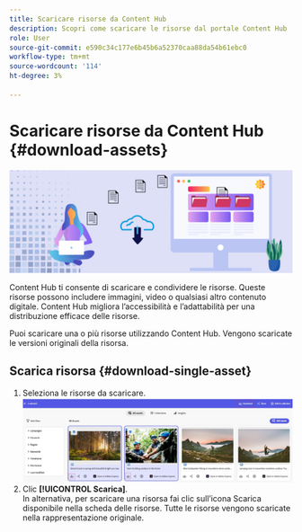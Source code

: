 ```yaml
---
title: Scaricare risorse da Content Hub
description: Scopri come scaricare le risorse dal portale Content Hub
role: User
source-git-commit: e590c34c177e6b45b6a52370caa88da54b61ebc0
workflow-type: tm+mt
source-wordcount: '114'
ht-degree: 3%

---
```


# Scaricare risorse da Content Hub {#download-assets}

<!-- ![Download assets](assets/download-asset.jpg) -->
![Scaricare le risorse](assets/download-asset-genstudio.jpeg)

Content Hub ti consente di scaricare e condividere le risorse. Queste risorse possono includere immagini, video o qualsiasi altro contenuto digitale. Content Hub migliora l’accessibilità e l’adattabilità per una distribuzione efficace delle risorse.

Puoi scaricare una o più risorse utilizzando Content Hub. Vengono scaricate le versioni originali della risorsa.

## Scarica risorsa {#download-single-asset}

1. Seleziona le risorse da scaricare.
   ![Scarica una singola risorsa](assets/download-assets-new.jpg)
1. Clic **[!UICONTROL Scarica]**. <br> In alternativa, per scaricare una risorsa fai clic sull’icona Scarica disponibile nella scheda delle risorse.
Tutte le risorse vengono scaricate nella rappresentazione originale.
